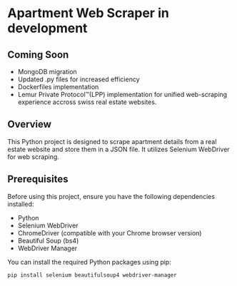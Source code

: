 # Apartment Web Scraper in development


## Coming Soon
- MongoDB migration
- Updated .py files for increased efficiency
- Dockerfiles implementation
- Lemur Private Protocol™(LPP) implementation for unified web-scraping experience accross swiss real estate websites.
  
## Overview

This Python project is designed to scrape apartment details from a real estate website and store them in a JSON file. It utilizes Selenium WebDriver for web scraping.

## Prerequisites

Before using this project, ensure you have the following dependencies installed:

- Python
- Selenium WebDriver
- ChromeDriver (compatible with your Chrome browser version)
- Beautiful Soup (bs4)
- WebDriver Manager

You can install the required Python packages using pip:

```shell
pip install selenium beautifulsoup4 webdriver-manager



